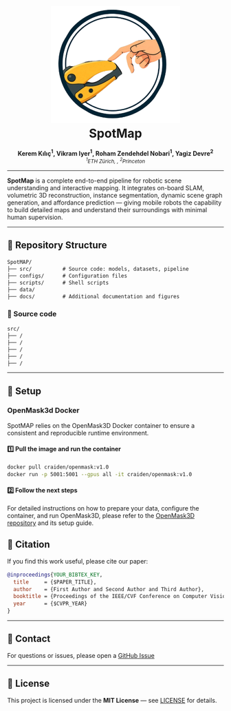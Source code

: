 <h1 align="center">
  <img src="docs/images/spotmap_logo.png" alt="SpotMap Logo" width="300" /><br>
  SpotMap
</h1>

<p align="center">
  <strong>Kerem Kılıç<sup>1</sup>, Vikram Iyer<sup>1</sup>, Roham Zendehdel Nobari<sup>1</sup>, Yagiz Devre<sup>2</sup></strong><br>
  <em><small><sup>1</sup>ETH Zürich,&nbsp;,&nbsp;<sup>2</sup>Princeton</small></em>
</p>

---

**SpotMap** is a complete end-to-end pipeline for robotic scene understanding and interactive mapping. It integrates on-board SLAM, volumetric 3D reconstruction, instance segmentation, dynamic scene graph generation, and affordance prediction — giving mobile robots the capability to build detailed maps and understand their surroundings with minimal human supervision.

---


## 📂 Repository Structure

```plaintext
SpotMAP/
├── src/          # Source code: models, datasets, pipeline 
├── configs/      # Configuration files 
├── scripts/      # Shell scripts 
├── data/         
├── docs/         # Additional documentation and figures
```
### 📂 Source code
```plaintext
src/
├── /           
├── /       
├── /      
├── /         
├── /         
```
---

## 🚀 Setup


### OpenMask3d Docker

SpotMAP relies on the OpenMask3D Docker container to ensure a consistent and reproducible runtime environment.

#### 1️⃣ Pull the image and run the container
```bash
docker pull craiden/openmask:v1.0
docker run -p 5001:5001 --gpus all -it craiden/openmask:v1.0
```

#### 2️⃣ Follow the next steps

For detailed instructions on how to prepare your data, configure the container, and run OpenMask3D, please refer to the [OpenMask3D repository](https://github.com/OpenMask3D/openmask3d) and its setup guide.




## 📄 Citation

If you find this work useful, please cite our paper:

```bibtex
@inproceedings{YOUR_BIBTEX_KEY,
  title     = {$PAPER_TITLE},
  author    = {First Author and Second Author and Third Author},
  booktitle = {Proceedings of the IEEE/CVF Conference on Computer Vision and Pattern Recognition (CVPR)},
  year      = {$CVPR_YEAR}
}
```

---

## 📧 Contact

For questions or issues, please open a [GitHub Issue](https://github.com/VikramIyr/SpotMap/issues)

---

## 📜 License

This project is licensed under the **MIT License** — see [LICENSE](LICENSE) for details.
